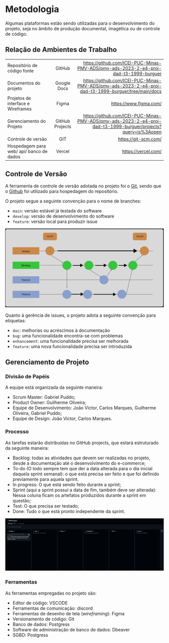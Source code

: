 
# Metodologia

Algumas plataformas estão sendo utilizadas para o desenvolvimento do projeto, seja no âmbito de produção documental, imagética ou de controle de código. 
## Relação de Ambientes de Trabalho
|  |  |  |
| :---         |     :---:      |          ---: |
| Repositório de código fonte | GitHub     |https://github.com/ICEI-PUC-Minas-PMV-ADS/pmv-ads-2023-2-e4-proj-dad-t3-1999-burguer    |
| Documentos do projeto     | Google Docs       |https://github.com/ICEI-PUC-Minas-PMV-ADS/pmv-ads-2023-2-e4-proj-dad-t3-1999-burguer/tree/main/docs      |
| Projetos de interface e Wireframes     | Figma       | https://www.figma.com/     |
| Gerenciamento do Projeto     | GitHub Projects       |https://github.com/ICEI-PUC-Minas-PMV-ADS/pmv-ads-2023-2-e4-proj-dad-t3-1999-burguer/projects?query=is%3Aopen      |
| Controle de versão | GIT| https://git-scm.com/
| Hospedagem para web/ api/ banco de dados |  Vercel | https://vercel.com/

## Controle de Versão

A ferramenta de controle de versão adotada no projeto foi o
[Git](https://git-scm.com/), sendo que o [Github](https://github.com)
foi utilizado para hospedagem do repositório.

O projeto segue a seguinte convenção para o nome de branches:

- `main`: versão estável já testada do software
- `develop`: versão de desenvolvimento do software
- `feature`: versão local para produzir issue

![gitflow](img/gitflow.png)

Quanto à gerência de issues, o projeto adota a seguinte convenção para
etiquetas:

- `doc`: melhorias ou acréscimos à documentação
- `bug`: uma funcionalidade encontra-se com problemas
- `enhancement`: uma funcionalidade precisa ser melhorada
- `feature`: uma nova funcionalidade precisa ser introduzida


## Gerenciamento de Projeto

### Divisão de Papéis

A equipe está organizada da seguinte maneira:
- Scrum Master: Gabriel Puddo;
- Product Owner: Guilherme Oliveira;
- Equipe de Desenvolvimento: João Victor, Carlos Marques, Guilherme Oliveira, Gabriel Puddo;
- Equipe de Design: João Victor, Carlos Marques.


### Processo

As tarefas estarão distribuídas no GitHub projects, que estará estruturado da seguinte maneira: 

- Backlog: todas as atividades que devem ser realizadas no projeto, desde a documentação até o desenvolvimento do e-commerce;
- To-do (O todo sempre tem que der a data alterada para o dia inicial daquela sprint semanal): o que está precisa ser feito e que foi definido previamente para aquela sprint. 
- In progress: O que está sendo feito durante a sprint;
- Sprint (aqui a sprint possui a data de fim, também deve ser alterada): Nessa coluna ficam os artefatos produzidos durante a sprint em questão; 
- Test: O que precisa ser testado;
- Done: Tudo o que está pronto independente da sprint. 

![BoardGithub](img/boardGithub.png)

### Ferramentas

As ferramentas empregadas no projeto são:

- Editor de código: VSCODE
- Ferramentas de comunicação: discord
- Ferramentas de desenho de tela (_wireframing_): Figma
- Versionamento de código: Git
- Banco de dados: Postgress
- Software de administração de banco de dados: Dbeaver
- SGBD: Postgress

